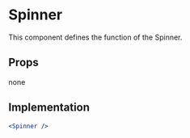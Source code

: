 # Spinner

This component defines the function of the Spinner.

## Props

none

## Implementation

```jsx
<Spinner />
```
